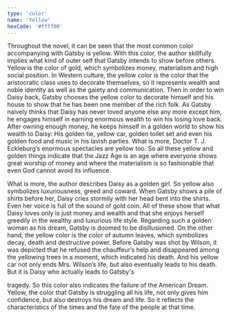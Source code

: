 ```yaml
---
type: 'color'
name: 'Yellow'
hexCode: '#ffff00'
---
```


Throughout the novel, it can be seen that the most
common color accompanying with Gatsby is yellow. With
this color, the author skillfully implies what kind of outer
self that Gatsby intends to show before others.
Yellow is the color of gold, which symbolizes money,
materialism and high social position. In Western culture,
the yellow color is the color that the aristocratic class uses
to decorate themselves, so it represents wealth and noble
identity as well as the gaiety and communication. Then in
order to win Daisy back, Gatsby chooses the yellow color
to decorate himself and his house to show that he has been
one member of the rich folk. As Gatsby naively thinks that
Daisy has never loved anyone else any more except him,
he engages himself in earning enormous wealth to win his
losing love back. After owning enough money, he keeps
himself in a golden world to show his wealth to Daisy:
His golden tie, yellow car, golden toilet set and even his
golden food and music in his lavish parties. What is more,
Doctor T. J. Eckleburg’s enormous spectacles are yellow
too. So all these yellow and golden things indicate that the
Jazz Age is an age where everyone shows great worship
of money and where the materialism is so fashionable that
even God cannot avoid its influence.

What is more, the author describes Daisy as a golden
girl. So yellow also symbolizes luxuriousness, greed and
coward. When Gatsby shows a pile of shirts before her,
Daisy cries stormily with her head bent into the shirts.
Even her voice is full of the sound of gold coin. All of
these show that what Daisy loves only is just money and
wealth and that she enjoys herself greedily in the wealthy
and luxurious life style. Regarding such a golden woman
as his dream, Gatsby is doomed to be disillusioned.
On the other hand, the yellow color is the color of
autumn leaves, which symbolizes decay, death and
destructive power. Before Gatsby was shot by Wilson,
it was depicted that he refused the chauffeur’s help and
disappeared among the yellowing trees in a moment,
which indicated his death. And his yellow car not only
ends Mrs. Wilson’s life, but also eventually leads to his
death. But it is Daisy who actually leads to Gatsby's

tragedy. So this color also indicates the failure of the
American Dream.
Yellow, the color that Gatsby is struggling all his life,
not only gives him confidence, but also destroys his dream
and life. So it reflects the characteristics of the times and
the fate of the people at that time.